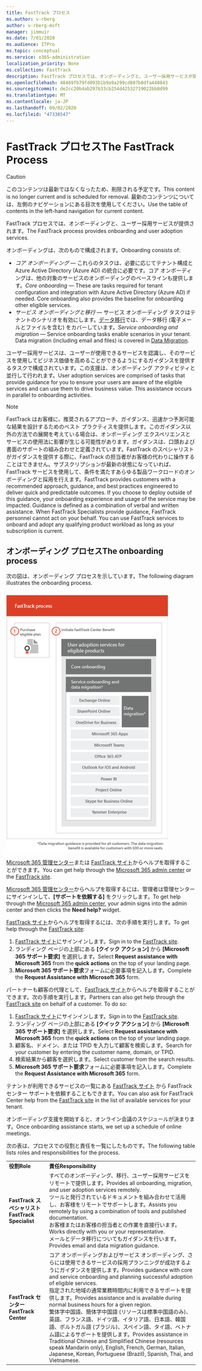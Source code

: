 ```yaml
---
title: FastTrack プロセス
ms.author: v-rberg
author: v-rberg-msft
manager: jimmuir
ms.date: 7/01/2020
ms.audience: ITPro
ms.topic: conceptual
ms.service: o365-administration
localization_priority: None
ms.collection: FastTrack
description: FastTrack プロセスでは、オンボーディングと、ユーザー採用サービスが提供されます。
ms.openlocfilehash: 48469fb79fd093b1b9a9a299cd807b8dfa440843
ms.sourcegitcommit: de2cc20b4ab297633cb254d42532719022bb8d99
ms.translationtype: MT
ms.contentlocale: ja-JP
ms.lasthandoff: 09/02/2020
ms.locfileid: "47338547"
---
```

# <a name="the-fasttrack-process"></a><span data-ttu-id="a29fa-103">FastTrack プロセス</span><span class="sxs-lookup"><span data-stu-id="a29fa-103">The FastTrack Process</span></span>

> [!CAUTION]
> <span data-ttu-id="a29fa-104">このコンテンツは最新ではなくなったため、削除される予定です。</span><span class="sxs-lookup"><span data-stu-id="a29fa-104">This content is no longer current and is scheduled for removal.</span></span> <span data-ttu-id="a29fa-105">最新のコンテンツについては、左側のナビゲーションにある目次を使用してください。</span><span class="sxs-lookup"><span data-stu-id="a29fa-105">Use the table of contents in the left-hand navigation for current content.</span></span>

<span data-ttu-id="a29fa-106">FastTrack プロセスでは、オンボーディングと、ユーザー採用サービスが提供されます。</span><span class="sxs-lookup"><span data-stu-id="a29fa-106">The FastTrack process provides onboarding and user adoption services.</span></span> 
  
<span data-ttu-id="a29fa-107">オンボーディングは、次のもので構成されます。</span><span class="sxs-lookup"><span data-stu-id="a29fa-107">Onboarding consists of:</span></span>
  
- <span data-ttu-id="a29fa-p102">*コア オンボーディング* — これらのタスクは、必要に応じてテナント構成と Azure Active Directory (Azure AD) の統合に必要です。コア オンボーディングは、他の対象のサービスのオンボーディングのベースラインも提供します。</span><span class="sxs-lookup"><span data-stu-id="a29fa-p102">*Core onboarding* — These are tasks required for tenant configuration and integration with Azure Active Directory (Azure AD) if needed. Core onboarding also provides the baseline for onboarding other eligible services.</span></span> 
- <span data-ttu-id="a29fa-p103">*サービス オンボーディングと移行* — サービス オンボーディング タスクはテナントのシナリオを有効にします。[データ移行](O365-data-migration.md)では、データ移行 (電子メールとファイルを含む) をカバーしています。</span><span class="sxs-lookup"><span data-stu-id="a29fa-p103">*Service onboarding and migration* — Service onboarding tasks enable scenarios in your tenant. Data migration (including email and files) is covered in [Data Migration](O365-data-migration.md).</span></span> 
    
<span data-ttu-id="a29fa-p104">ユーザー採用サービスは、ユーザーが使用できるサービスを認識し、そのサービスを使用してビジネス価値を高めることができるようにするガイダンスを提供するタスクで構成されています。この支援は、オンボーディング アクティビティと並行して行われます。</span><span class="sxs-lookup"><span data-stu-id="a29fa-p104">User adoption services are comprised of tasks that provide guidance for you to ensure your users are aware of the eligible services and can use them to drive business value. This assistance occurs in parallel to onboarding activities.</span></span>
  
> [!NOTE]
> <span data-ttu-id="a29fa-p105">FastTrack はお客様に、推奨されるアプローチ、ガイダンス、迅速かつ予測可能な結果を設計するためのベスト プラクティスを提供します。このガイダンス以外の方法での展開を考えている場合は、オンボーディング エクスペリエンスとサービスの使用法に影響が生じる可能性があります。ガイダンスは、口頭および書面のサポートの組み合わせと定義されています。FastTrack のスペシャリストがガイダンスを提供する際に、FastTrack の担当者がお客様の代わりに操作することはできません。サブスクリプションが最新の状態になっていれば、FastTrack サービスを使用して、条件を満たすあらゆる製品ワークロードのオンボーディングと採用を行えます。</span><span class="sxs-lookup"><span data-stu-id="a29fa-p105">FastTrack provides customers with a recommended approach, guidance, and best practices engineered to deliver quick and predictable outcomes. If you choose to deploy outside of this guidance, your onboarding experience and usage of the service may be impacted. Guidance is defined as a combination of verbal and written assistance. When FastTrack Specialists provide guidance, FastTrack personnel cannot act on your behalf. You can use FastTrack services to onboard and adopt any qualifying product workload as long as your subscription is current.</span></span> 
  
## <a name="the-onboarding-process"></a><span data-ttu-id="a29fa-119">オンボーディング プロセス</span><span class="sxs-lookup"><span data-stu-id="a29fa-119">The onboarding process</span></span>

<span data-ttu-id="a29fa-120">次の図は、オンボーディング プロセスを示しています。</span><span class="sxs-lookup"><span data-stu-id="a29fa-120">The following diagram illustrates the onboarding process.</span></span>
  
![オンボーディング特典を利用する場合のタイムライン](media/o365-onboarding-timeline-m365-apps.png)
  
<span data-ttu-id="a29fa-122">[Microsoft 365 管理センター](https://go.microsoft.com/fwlink/?linkid=2032704)または [FastTrack サイト](https://go.microsoft.com/fwlink/?linkid=780698)からヘルプを取得することができます。</span><span class="sxs-lookup"><span data-stu-id="a29fa-122">You can get help through the [Microsoft 365 admin center](https://go.microsoft.com/fwlink/?linkid=2032704) or the [FastTrack site](https://go.microsoft.com/fwlink/?linkid=780698).</span></span> 

<span data-ttu-id="a29fa-123">[Microsoft 365 管理センター](https://go.microsoft.com/fwlink/?linkid=2032704)からヘルプを取得するには、管理者は管理センターにサインインして、**[サポートを依頼する]** をクリックします。</span><span class="sxs-lookup"><span data-stu-id="a29fa-123">To get help through the [Microsoft 365 admin center](https://go.microsoft.com/fwlink/?linkid=2032704), your admin signs into the admin center and then clicks the **Need help?** widget.</span></span> 

<span data-ttu-id="a29fa-124">[FastTrack サイト](https://go.microsoft.com/fwlink/?linkid=780698)からヘルプを取得するには、次の手順を実行します。</span><span class="sxs-lookup"><span data-stu-id="a29fa-124">To get help through the [FastTrack site](https://go.microsoft.com/fwlink/?linkid=780698):</span></span> 
1.    <span data-ttu-id="a29fa-125">[FastTrack サイト](https://go.microsoft.com/fwlink/?linkid=780698)にサインインします。</span><span class="sxs-lookup"><span data-stu-id="a29fa-125">Sign in to the [FastTrack site](https://go.microsoft.com/fwlink/?linkid=780698).</span></span> 
2.    <span data-ttu-id="a29fa-126">ランディング ページの上部にある **[クイック アクション]** から **[Microsoft 365 サポート要求]** を選択します。</span><span class="sxs-lookup"><span data-stu-id="a29fa-126">Select **Request assistance with Microsoft 365** from the **quick actions** on the top of your landing page.</span></span>
3.    <span data-ttu-id="a29fa-127">**Microsoft 365 サポート要求**フォームに必要事項を記入します。</span><span class="sxs-lookup"><span data-stu-id="a29fa-127">Complete the **Request Assistance with Microsoft 365** form.</span></span>
  
<span data-ttu-id="a29fa-p106">パートナーも顧客の代理として、[FastTrack サイト](https://go.microsoft.com/fwlink/?linkid=780698)からヘルプを取得することができます。次の手順を実行します。</span><span class="sxs-lookup"><span data-stu-id="a29fa-p106">Partners can also get help through the [FastTrack site](https://go.microsoft.com/fwlink/?linkid=780698) on behalf of a customer. To do so:</span></span>
1.    <span data-ttu-id="a29fa-130">[FastTrack サイト](https://go.microsoft.com/fwlink/?linkid=780698)にサインインします。</span><span class="sxs-lookup"><span data-stu-id="a29fa-130">Sign in to the [FastTrack site](https://go.microsoft.com/fwlink/?linkid=780698).</span></span> 
2.    <span data-ttu-id="a29fa-131">ランディング ページの上部にある **[クイック アクション]** から **[Microsoft 365 サポート要求]** を選択します。</span><span class="sxs-lookup"><span data-stu-id="a29fa-131">Select **Request assistance with Microsoft 365** from the **quick actions** on the top of your landing page.</span></span>
3.    <span data-ttu-id="a29fa-132">顧客名、ドメイン、または TPID を入力して顧客を検索します。</span><span class="sxs-lookup"><span data-stu-id="a29fa-132">Search for your customer by entering the customer name, domain, or TPID.</span></span>
4.    <span data-ttu-id="a29fa-133">検索結果から顧客を選択します。</span><span class="sxs-lookup"><span data-stu-id="a29fa-133">Select customer from the search results.</span></span>
5.    <span data-ttu-id="a29fa-134">**Microsoft 365 サポート要求**フォームに必要事項を記入します。</span><span class="sxs-lookup"><span data-stu-id="a29fa-134">Complete the **Request Assistance with Microsoft 365** form.</span></span>
  
 <span data-ttu-id="a29fa-135">テナントが利用できるサービスの一覧にある [FastTrack サイト](https://go.microsoft.com/fwlink/?linkid=780698) から FastTrack センター サポートを依頼することもできます。</span><span class="sxs-lookup"><span data-stu-id="a29fa-135">You can also ask for FastTrack Center help from the [FastTrack site](https://go.microsoft.com/fwlink/?linkid=780698) in the list of available services for your tenant.</span></span> 
    
 <span data-ttu-id="a29fa-136">オンボーディング支援を開始すると、オンライン会議のスケジュールが決まります。</span><span class="sxs-lookup"><span data-stu-id="a29fa-136">Once onboarding assistance starts, we set up a schedule of online meetings.</span></span>

<span data-ttu-id="a29fa-137">次の表は、プロセスでの役割と責任を一覧にしたものです。</span><span class="sxs-lookup"><span data-stu-id="a29fa-137">The following table lists roles and responsibilities for the process.</span></span>
    
|||
|:-----|:-----|
|<span data-ttu-id="a29fa-138">**役割**</span><span class="sxs-lookup"><span data-stu-id="a29fa-138">**Role**</span></span> <br/> |<span data-ttu-id="a29fa-139">**責任**</span><span class="sxs-lookup"><span data-stu-id="a29fa-139">**Responsibility**</span></span> <br/> |
|<span data-ttu-id="a29fa-140">**FastTrack スペシャリスト**</span><span class="sxs-lookup"><span data-stu-id="a29fa-140">**FastTrack Specialist**</span></span> <br/> |<span data-ttu-id="a29fa-141">すべてのオンボーディング、移行、ユーザー採用サービスをリモートで提供します。</span><span class="sxs-lookup"><span data-stu-id="a29fa-141">Provides all onboarding, migration, and user adoption services remotely.</span></span>  <br/> <span data-ttu-id="a29fa-142">ツールと発行されているドキュメントを組み合わせて活用し、お客様をリモートでサポートします。</span><span class="sxs-lookup"><span data-stu-id="a29fa-142">Assists you remotely by using a combination of tools and published documentation.</span></span> <br/> <span data-ttu-id="a29fa-143">お客様またはお客様の担当者との作業を直接行います。</span><span class="sxs-lookup"><span data-stu-id="a29fa-143">Works directly with you or your representative.</span></span> <br/> <span data-ttu-id="a29fa-144">メールとデータ移行についてもガイダンスを行います。</span><span class="sxs-lookup"><span data-stu-id="a29fa-144">Provides email and data migration guidance.</span></span>|
|<span data-ttu-id="a29fa-145">**FastTrack センター**</span><span class="sxs-lookup"><span data-stu-id="a29fa-145">**FastTrack Center**</span></span>  <br/> |<span data-ttu-id="a29fa-146">コア オンボーディングおよびサービス オンボーディング、さらには使用できるサービスの採用プランニングが成功するようにガイダンスを提供します。</span><span class="sxs-lookup"><span data-stu-id="a29fa-146">Provides guidance with core and service onboarding and planning successful adoption of eligible services.</span></span>  <br/> <span data-ttu-id="a29fa-147">指定された地域の通常業務時間内に利用できるサポートを提供します。</span><span class="sxs-lookup"><span data-stu-id="a29fa-147">Provides assistance and is available during normal business hours for a given region.</span></span> <br/> <span data-ttu-id="a29fa-148">繁体字中国語、簡体字中国語 (リソースは標準中国語のみ)、英語、フランス語、ドイツ語、イタリア語、日本語、韓国語、ポルトガル語 (ブラジル)、スペイン語、タイ語、ベトナム語によるサポートを提供します。</span><span class="sxs-lookup"><span data-stu-id="a29fa-148">Provides assistance in Traditional Chinese and Simplified Chinese (resources speak Mandarin only), English, French, German, Italian, Japanese, Korean, Portuguese (Brazil), Spanish, Thai, and Vietnamese.</span></span>|
